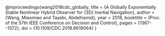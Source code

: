 @inproceedings{wang2018cdc_globally,
	title        = {A Globally Exponentially Stable Nonlinear Hybrid Observer for {3D} Inertial Navigation},
	author       = {Wang, Miaomiao and Tayebi, Abdelhamid},
	year         = 2018,
	booktitle    = {Proc. of the 57th IEEE  Conference on Decision and Control},
	pages        = {1367--1372},
	doi          = {10.1109/CDC.2018.8619064}
}